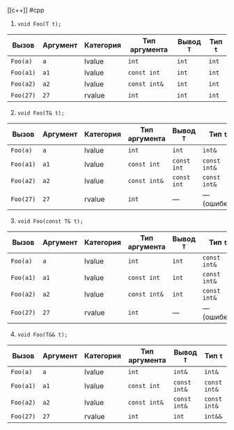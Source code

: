 [[c++]] #cpp
1. `void Foo(T t);`

|Вызов|Аргумент|Категория|Тип аргумента|Вывод `T`|Тип `t`|
|---|---|---|---|---|---|
|`Foo(a)`|`a`|lvalue|`int`|`int`|`int`|
|`Foo(a1)`|`a1`|lvalue|`const int`|`int`|`int`|
|`Foo(a2)`|`a2`|lvalue|`const int&`|`int`|`int`|
|`Foo(27)`|`27`|rvalue|`int`|`int`|`int`|
2. `void Foo(T& t);`

| Вызов     | Аргумент | Категория | Тип аргумента | Вывод `T`   | Тип `t`      |
| --------- | -------- | --------- | ------------- | ----------- | ------------ |
| `Foo(a)`  | `a`      | lvalue    | `int`         | `int`       | `int&`       |
| `Foo(a1)` | `a1`     | lvalue    | `const int`   | `const int` | `const int&` |
| `Foo(a2)` | `a2`     | lvalue    | `const int&`  | `const int` | `const int&` |
| `Foo(27)` | `27`     | rvalue    | `int`         | —           | — (ошибка)   |
3. `void Foo(const T& t);`

| Вызов     | Аргумент | Категория | Тип аргумента | Вывод `T` | Тип `t`      |
| --------- | -------- | --------- | ------------- | --------- | ------------ |
| `Foo(a)`  | `a`      | lvalue    | `int`         | `int`     | `const int&` |
| `Foo(a1)` | `a1`     | lvalue    | `const int`   | `int`     | `const int&` |
| `Foo(a2)` | `a2`     | lvalue    | `const int&`  | `int`     | `const int&` |
| `Foo(27)` | `27`     | rvalue    | `int`         | —         | — (ошибка)   |
4. `void Foo(T&& t);`

|Вызов|Аргумент|Категория|Тип аргумента|Вывод `T`|Тип `t`|
|---|---|---|---|---|---|
|`Foo(a)`|`a`|lvalue|`int`|`int&`|`int&`|
|`Foo(a1)`|`a1`|lvalue|`const int`|`const int&`|`const int&`|
|`Foo(a2)`|`a2`|lvalue|`const int&`|`const int&`|`const int&`|
|`Foo(27)`|`27`|rvalue|`int`|`int`|`int&&`|